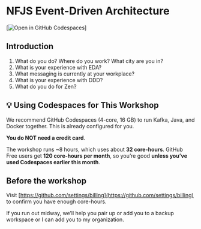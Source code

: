 # NFJS Event-Driven Architecture

[![Open in GitHub Codespaces](https://codespaces.new/dhinojosa/event-driven-architecture/tree/main?hide_repo_select=true&ref=main&repo=748638957&machine=standardLinux32gb)]

## Introduction

1. What do you do? Where do you work? What city are you in?
2. What is your experience with EDA?
3. What messaging is currently at your workplace?
4. What is your experience with DDD?
5. What do you do for Zen? 

## 💡 Using Codespaces for This Workshop

We recommend GitHub Codespaces (4-core, 16 GB) to run Kafka, Java, and Docker together. This is already configured for you.

**You do NOT need a credit card**.

The workshop runs ~8 hours, which uses about **32 core-hours**.
GitHub Free users get **120 core-hours per month**, so you’re good **unless you’ve used Codespaces earlier this month**.

## Before the workshop

Visit [https://github.com/settings/billing](https://github.com/settings/billing) to confirm you have enough core-hours.

If you run out midway, we’ll help you pair up or add you to a backup workspace or I can add you to my organization.
